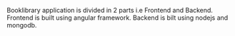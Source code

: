 Booklibrary application is divided in 2 parts i.e Frontend and Backend. 
Frontend is built using angular framework. 
Backend is bilt using nodejs and mongodb.
